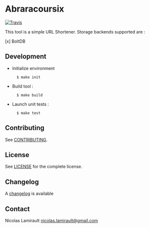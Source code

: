 # Abraracoursix

[![Travis](https://img.shields.io/travis/nlamirault/abraracoursix.svg)]()

This tool is a simple URL Shortener.
Storage backends supported are :

[x] BoltDB

## Development

* Initialize environment

        $ make init

* Build tool :

        $ make build

* Launch unit tests :

        $ make test

## Contributing

See [CONTRIBUTING](CONTRIBUTING.md).


## License

See [LICENSE](LICENSE) for the complete license.


## Changelog

A [changelog](ChangeLog.md) is available


## Contact

Nicolas Lamirault <nicolas.lamirault@gmail.com>
